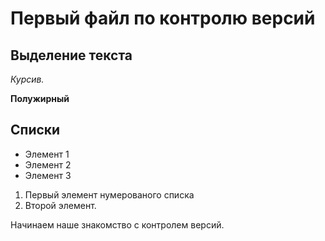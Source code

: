 # Первый файл по контролю версий

## Выделение текста
*Курсив.*

**Полужирный**
## Списки
* Элемент 1
* Элемент 2
* Элемент 3

1. Первый элемент нумерованого списка
2. Второй элемент.

Начинаем наше знакомство с контролем версий.
